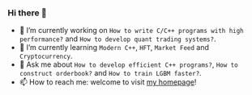 ### Hi there 👋

- 🔭 I’m currently working on `How to write C/C++ programs with high performance?` and `How to develop quant trading systems?`.
- 🌱 I’m currently learning `Modern C++`, `HFT`, `Market Feed` and `Cryptocurrency`.
- 💬 Ask me about `How to develop efficient C++ programs?`, `How to construct orderbook?` and `How to train LGBM faster?`. 
- 📫 How to reach me: welcome to visit [my homepage](https://allensun1024.github.io/)!
